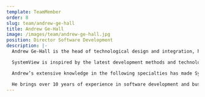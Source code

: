 ```yaml
---
template: TeamMember
order: 8
slug: team/andrew-ge-hall
title: Andrew Ge-Hall
image: /images/team/andrew-ge-hall.jpg
position: Director Software Development
description: |-
  Andrew Ge-Hall is the head of technological design and integration, he leads a brilliant team of data engineers and web developers, and oversees cybersecurity measures.

  SystemView is inspired by the latest development methods and technologies. While the front-end is intuitive and notably uncluttered, its sophisticated system architecture operates seamlessly in complex and data-rich environments. It draws from diverse healthcare source systems, translates daily operations, resource modelling and corporate reporting into a holistic operational performance management tool. It has close to real-time refresh rates and is available to thousands of users per health service, each with personalised preferences, discussion boards and email/SMS reminders.

  Andrew’s extensive knowledge in the following specialties has made SystemView possible - QlikView, Business Objects, Datawarehousing, MS SQL Server 2000-2017, SQL Server Integration Services, Java, Full Stack Devops management, Certified Scrum Master, and more.

  He brings over 10 years of experience in software development and business intelligence within the health sector, with a significant accomplishment of designing the architecture behind Gold Coast Health Service’s multi-award winning Management Information System deployed in over 60 hospitals. Remarkably, he concurrently lectured at Ballarat University and several business schools for 15 years.
---
```

